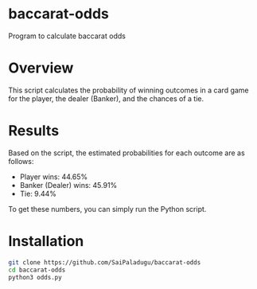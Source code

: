 # baccarat-odds
Program to calculate baccarat odds

# Overview
This script calculates the probability of winning outcomes in a card game for the player, the dealer (Banker), and the chances of a tie.

# Results
Based on the script, the estimated probabilities for each outcome are as follows:

- Player wins: 44.65%
- Banker (Dealer) wins: 45.91%
- Tie: 9.44%

To get these numbers, you can simply run the Python script.

# Installation
```bash
git clone https://github.com/SaiPaladugu/baccarat-odds
cd baccarat-odds
python3 odds.py
```
